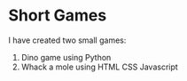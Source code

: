 # Short Games
I have created two small games:
1) Dino game using Python
2) Whack a mole using HTML CSS Javascript
